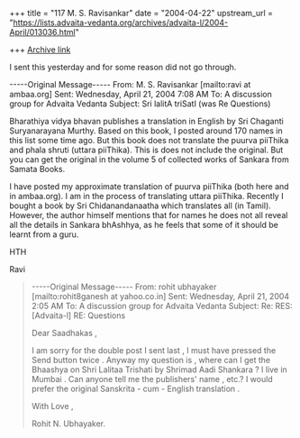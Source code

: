 +++
title = "117 M. S. Ravisankar"
date = "2004-04-22"
upstream_url = "https://lists.advaita-vedanta.org/archives/advaita-l/2004-April/013036.html"

+++
[Archive link](https://lists.advaita-vedanta.org/archives/advaita-l/2004-April/013036.html)

I sent this yesterday and for some reason did not go through.


-----Original Message-----
From: M. S. Ravisankar [mailto:ravi at ambaa.org]
Sent: Wednesday, April 21, 2004 7:08 AM
To: A discussion group for Advaita Vedanta
Subject: Sri lalitA triSatI (was Re Questions)


Bharathiya vidya bhavan publishes a translation in English by Sri Chaganti
Suryanarayana Murthy. Based on this book, I posted around 170 names in this
list some time ago. But this book does not translate the puurva piiThika and
phala shruti (uttara piiThika).  This is does not include the original. But
you can get the original in the volume 5 of collected works of Sankara from
Samata Books.


I have posted my approximate translation of puurva piiThika (both here and
in ambaa.org). I am in the process of translating uttara piiThika. Recently
I bought a book by Sri Chidanandanaatha which translates all (in Tamil).
However, the author himself mentions that for names he does not all reveal
all the details in Sankara  bhAshhya, as he feels that some of it should be
learnt from a guru.


HTH

Ravi


> -----Original Message-----
> From: rohit ubhayaker [mailto:rohit8ganesh at yahoo.co.in]
> Sent: Wednesday, April 21, 2004 2:05 AM
> To: A discussion group for Advaita Vedanta
> Subject: Re: RES: [Advaita-l] RE: Questions
>
>
> Dear  Saadhakas ,
>
> I  am  sorry  for  the  double  post  I sent  last , I  must
> have  pressed  the  Send  button  twice .
> Anyway  my  question  is , where  can  I  get  the  Bhaashya  on
> Shri  Lalitaa  Trishati  by  Shrimad  Aadi  Shankara ?  I  live
> in  Mumbai . Can  anyone  tell  me  the  publishers'  name ,
> etc.?  I  would  prefer  the  original  Sanskrita - cum -
> English  translation .
>
> With  Love ,
>
> Rohit N. Ubhayaker.
>


